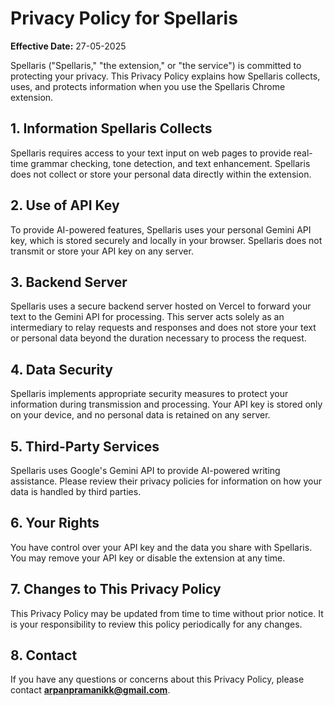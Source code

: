 # Privacy Policy for Spellaris

**Effective Date:** 27-05-2025

Spellaris ("Spellaris," "the extension," or "the service") is committed to protecting your privacy. This Privacy Policy explains how Spellaris collects, uses, and protects information when you use the Spellaris Chrome extension.

## 1. Information Spellaris Collects

Spellaris requires access to your text input on web pages to provide real-time grammar checking, tone detection, and text enhancement. Spellaris does not collect or store your personal data directly within the extension.

## 2. Use of API Key

To provide AI-powered features, Spellaris uses your personal Gemini API key, which is stored securely and locally in your browser. Spellaris does not transmit or store your API key on any server.

## 3. Backend Server

Spellaris uses a secure backend server hosted on Vercel to forward your text to the Gemini API for processing. This server acts solely as an intermediary to relay requests and responses and does not store your text or personal data beyond the duration necessary to process the request.

## 4. Data Security

Spellaris implements appropriate security measures to protect your information during transmission and processing. Your API key is stored only on your device, and no personal data is retained on any server.

## 5. Third-Party Services

Spellaris uses Google's Gemini API to provide AI-powered writing assistance. Please review their privacy policies for information on how your data is handled by third parties.

## 6. Your Rights

You have control over your API key and the data you share with Spellaris. You may remove your API key or disable the extension at any time.

## 7. Changes to This Privacy Policy

This Privacy Policy may be updated from time to time without prior notice. It is your responsibility to review this policy periodically for any changes.

## 8. Contact

If you have any questions or concerns about this Privacy Policy, please contact **arpanpramanikk@gmail.com**.